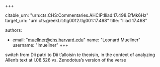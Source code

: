 +++


citable_urn: "urn:cts:CHS:Commentaries.AHCIP:Iliad.17.498.EfMk6Hz"
target_urn: "urn:cts:greekLit:tlg0012.tlg001:17.498"
title: "Iliad 17.498"

authors:
- email: "muellner@chs.harvard.edu"
  name: "Leonard Muellner"
  username: "lmuellner"
+++

<p>switch from Dii patri to Dii t’alloisin te theoisin, in the context of analyzing Allen’s text at I.08.526 vs. Zenodotus’s version of the verse</p>